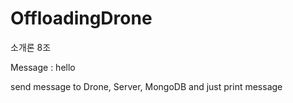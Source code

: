 # OffloadingDrone
소개론 8조


Message : hello

send message to Drone, Server, MongoDB and just print message
